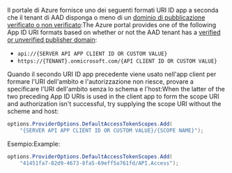 <span data-ttu-id="71e41-101">Il portale di Azure fornisce uno dei seguenti formati URI ID app a seconda che il tenant di AAD disponga o meno di un [dominio di pubblicazione verificato o non verificato](/azure/active-directory/develop/howto-configure-publisher-domain):</span><span class="sxs-lookup"><span data-stu-id="71e41-101">The Azure portal provides one of the following App ID URI formats based on whether or not the AAD tenant has a [verified or unverified publisher domain](/azure/active-directory/develop/howto-configure-publisher-domain):</span></span>

* `api://{SERVER API APP CLIENT ID OR CUSTOM VALUE}`
* `https://{TENANT}.onmicrosoft.com/{API CLIENT ID OR CUSTOM VALUE}`

<span data-ttu-id="71e41-102">Quando il secondo URI ID app precedente viene usato nell'app client per formare l'URI dell'ambito e l'autorizzazione non riesce, provare a specificare l'URI dell'ambito senza lo schema e l'host:</span><span class="sxs-lookup"><span data-stu-id="71e41-102">When the latter of the two preceding App ID URIs is used in the client app to form the scope URI and authorization isn't successful, try supplying the scope URI without the scheme and host:</span></span>

```csharp
options.ProviderOptions.DefaultAccessTokenScopes.Add(
    "{SERVER API APP CLIENT ID OR CUSTOM VALUE}/{SCOPE NAME}");
```

<span data-ttu-id="71e41-103">Esempio:</span><span class="sxs-lookup"><span data-stu-id="71e41-103">Example:</span></span>

```csharp
options.ProviderOptions.DefaultAccessTokenScopes.Add(
    "41451fa7-82d9-4673-8fa5-69eff5a761fd/API.Access");
```
